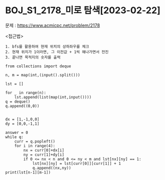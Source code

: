 # BOJ_S1_2178_미로 탐색[2023-02-22] </br>
문제 : https://www.acmicpc.net/problem/2178

<접근법>
```
1. bfs를 활용하여 현재 위치의 상하좌우를 체크
2. 현재 위치가 1이라면, 그 이전값 + 1씩 해나가면서 전진
3. 끝나면 목적지의 숫자를 출력
```

```
from collections import deque

n, m = map(int,(input().split()))

lst = []

for _ in range(n):
    lst.append(list(map(int,input())))
q = deque()
q.append((0,0))


dx = [1,-1,0,0]
dy = [0,0,-1,1]

answer = 0
while q:
    curr = q.popleft()
    for i in range(4):
        nx = curr[0]+dx[i]
        ny = curr[1]+dy[i]
        if 0 <= nx < n and 0 <= ny < m and lst[nx][ny] == 1:
            lst[nx][ny] = lst[curr[0]][curr[1]] + 1
            q.append((nx,ny))
print(lst[n-1][m-1])
```
